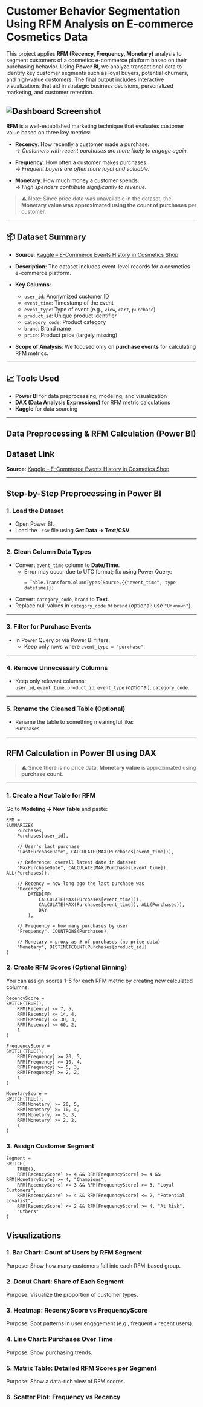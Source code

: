 # Customer Behavior Segmentation Using RFM Analysis on E-commerce Cosmetics Data


This project applies **RFM (Recency, Frequency, Monetary)** analysis to segment customers of a cosmetics e-commerce platform based on their purchasing behavior. Using **Power BI**, we analyze transactional data to identify key customer segments such as loyal buyers, potential churners, and high-value customers. The final output includes interactive visualizations that aid in strategic business decisions, personalized marketing, and customer retention.

![Dashboard Screenshot](Dashboard.png "This shows the main dashboard")
---

**RFM** is a well-established marketing technique that evaluates customer value based on three key metrics:

- **Recency**: How recently a customer made a purchase.  
  → *Customers with recent purchases are more likely to engage again.*

- **Frequency**: How often a customer makes purchases.  
  → *Frequent buyers are often more loyal and valuable.*

- **Monetary**: How much money a customer spends.  
  → *High spenders contribute significantly to revenue.*

> ⚠️ Note: Since price data was unavailable in the dataset, the **Monetary value was approximated using the count of purchases** per customer.

---

## 📦 Dataset Summary

- **Source**: [Kaggle – E-Commerce Events History in Cosmetics Shop](https://www.kaggle.com/datasets/mkechinov/ecommerce-events-history-in-cosmetics-shop)
- **Description**: The dataset includes event-level records for a cosmetics e-commerce platform.
- **Key Columns**:
  - `user_id`: Anonymized customer ID
  - `event_time`: Timestamp of the event
  - `event_type`: Type of event (e.g., `view`, `cart`, `purchase`)
  - `product_id`: Unique product identifier
  - `category_code`: Product category
  - `brand`: Brand name
  - `price`: Product price (largely missing)

- **Scope of Analysis**: We focused only on **purchase events** for calculating RFM metrics.

---

## 📈 Tools Used

- **Power BI** for data preprocessing, modeling, and visualization
- **DAX (Data Analysis Expressions)** for RFM metric calculations
- **Kaggle** for data sourcing

---
## Data Preprocessing & RFM Calculation (Power BI)

##  Dataset Link

**Source**: [Kaggle – E-Commerce Events History in Cosmetics Shop](https://www.kaggle.com/datasets/mkechinov/ecommerce-events-history-in-cosmetics-shop)

---

## Step-by-Step Preprocessing in Power BI

###  1. Load the Dataset
- Open Power BI.
- Load the `.csv` file using **Get Data → Text/CSV**.

---

###  2. Clean Column Data Types
- Convert `event_time` column to **Date/Time**.
  - Error may occur due to UTC format; fix using Power Query:
    ```
    = Table.TransformColumnTypes(Source,{{"event_time", type datetime}})
    ```
- Convert `category_code`, `brand` to **Text**.
- Replace null values in `category_code` or `brand` (optional: use `"Unknown"`).

---

###  3. Filter for Purchase Events
- In Power Query or via Power BI filters:
  - Keep only rows where `event_type = "purchase"`.

---

### 4. Remove Unnecessary Columns
- Keep only relevant columns:  
  `user_id`, `event_time`, `product_id`, `event_type` (optional), `category_code`.

---

###  5. Rename the Cleaned Table (Optional)
- Rename the table to something meaningful like:  
  `Purchases`

---

##  RFM Calculation in Power BI using DAX

> ⚠️ Since there is no price data, **Monetary value** is approximated using **purchase count**.

---

### 1. Create a New Table for RFM

Go to **Modeling → New Table** and paste:

```dax
RFM = 
SUMMARIZE(
    Purchases,
    Purchases[user_id],
    
    // User's last purchase
    "LastPurchaseDate", CALCULATE(MAX(Purchases[event_time])),
    
    // Reference: overall latest date in dataset
    "MaxPurchaseDate", CALCULATE(MAX(Purchases[event_time]), ALL(Purchases)),
    
    // Recency = how long ago the last purchase was
    "Recency", 
        DATEDIFF(
            CALCULATE(MAX(Purchases[event_time])),
            CALCULATE(MAX(Purchases[event_time]), ALL(Purchases)),
            DAY
        ),

    // Frequency = how many purchases by user
    "Frequency", COUNTROWS(Purchases),

    // Monetary = proxy as # of purchases (no price data)
    "Monetary", DISTINCTCOUNT(Purchases[product_id])
)
```
### 2. Create RFM Scores (Optional Binning)

You can assign scores 1–5 for each RFM metric by creating new calculated columns:

```dax
RecencyScore = 
SWITCH(TRUE(),
    RFM[Recency] <= 7, 5,
    RFM[Recency] <= 14, 4,
    RFM[Recency] <= 30, 3,
    RFM[Recency] <= 60, 2,
    1
)

FrequencyScore = 
SWITCH(TRUE(),
    RFM[Frequency] >= 20, 5,
    RFM[Frequency] >= 10, 4,
    RFM[Frequency] >= 5, 3,
    RFM[Frequency] >= 2, 2,
    1
)

MonetaryScore = 
SWITCH(TRUE(),
    RFM[Monetary] >= 20, 5,
    RFM[Monetary] >= 10, 4,
    RFM[Monetary] >= 5, 3,
    RFM[Monetary] >= 2, 2,
    1
)
```
### 3. Assign Customer Segment

```dax
Segment = 
SWITCH(
    TRUE(),
    RFM[RecencyScore] >= 4 && RFM[FrequencyScore] >= 4 && RFM[MonetaryScore] >= 4, "Champions",
    RFM[RecencyScore] >= 3 && RFM[FrequencyScore] >= 3, "Loyal Customers",
    RFM[RecencyScore] >= 4 && RFM[FrequencyScore] <= 2, "Potential Loyalist",
    RFM[RecencyScore] <= 2 && RFM[FrequencyScore] >= 4, "At Risk",
    "Others"
)

```
## Visualizations

### 1. Bar Chart: Count of Users by RFM Segment
Purpose: Show how many customers fall into each RFM-based group.

### 2. Donut Chart: Share of Each Segment
Purpose: Visualize the proportion of customer types.

### 3. Heatmap: RecencyScore vs FrequencyScore
Purpose: Spot patterns in user engagement (e.g., frequent + recent users).

### 4.  Line Chart: Purchases Over Time
Purpose: Show purchasing trends.

### 5.  Matrix Table: Detailed RFM Scores per Segment
Purpose: Show a data-rich view of RFM scores.

### 6. Scatter Plot: Frequency vs Recency 

